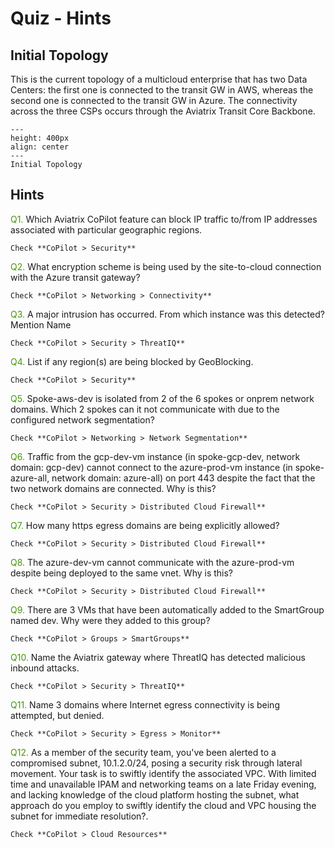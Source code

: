 # Quiz - Hints

## Initial Topology

This is the current topology of a multicloud enterprise that has two Data Centers: the first one is connected to the transit GW in AWS, whereas the second one is connected to the transit GW in Azure. The connectivity across the three CSPs occurs through the Aviatrix Transit Core Backbone.

```{figure} images/security-topology.png
---
height: 400px
align: center
---
Initial Topology
```

## Hints

<span style='color:#479608'>Q1.</span> Which Aviatrix CoPilot feature can block IP traffic to/from IP addresses associated with particular geographic regions.

```{hint}
Check **CoPilot > Security**
```

<span style='color:#479608'>Q2.</span> What encryption scheme is being used by the site-to-cloud connection with the Azure transit gateway?

```{hint}
Check **CoPilot > Networking > Connectivity**
```

<span style='color:#479608'>Q3.</span> A major intrusion has occurred. From which instance was this detected? Mention Name

```{hint}
Check **CoPilot > Security > ThreatIQ**
```

<span style='color:#479608'>Q4.</span> List if any region(s) are being blocked by GeoBlocking.

```{hint}
Check **CoPilot > Security**
```

<span style='color:#479608'>Q5.</span> Spoke-aws-dev is isolated from 2 of the 6 spokes or onprem network domains. 
Which 2 spokes can it not communicate with due to the configured network segmentation?

```{hint}
Check **CoPilot > Networking > Network Segmentation**
```

<span style='color:#479608'>Q6.</span> Traffic from the gcp-dev-vm instance (in spoke-gcp-dev, network domain: gcp-dev) cannot connect to the azure-prod-vm instance (in spoke-azure-all, 
network domain: azure-all) on port 443 despite the fact that the two network domains are connected. Why is this?

```{hint}
Check **CoPilot > Security > Distributed Cloud Firewall**
```

<span style='color:#479608'>Q7.</span> How many https egress domains are being explicitly allowed?

```{hint}
Check **CoPilot > Security > Distributed Cloud Firewall**
```

<span style='color:#479608'>Q8.</span> The azure-dev-vm cannot communicate with the azure-prod-vm despite being deployed to the same vnet. Why is this?

```{hint}
Check **CoPilot > Security > Distributed Cloud Firewall**
```

<span style='color:#479608'>Q9.</span> There are 3 VMs that have been automatically added to the SmartGroup named dev. Why were they added to this group?

```{hint}
Check **CoPilot > Groups > SmartGroups**
```

<span style='color:#479608'>Q10.</span> Name the Aviatrix gateway where ThreatIQ has detected malicious inbound attacks.

```{hint}
Check **CoPilot > Security > ThreatIQ**
```

<span style='color:#479608'>Q11.</span> Name 3 domains where Internet egress connectivity is being attempted, but denied.

```{hint}
Check **CoPilot > Security > Egress > Monitor**
```
<span style='color:#479608'>Q12.</span> As a member of the security team, you've been alerted to a compromised subnet, 10.1.2.0/24, posing a security risk through lateral movement. Your task is to swiftly identify the associated VPC. With limited time and unavailable IPAM and networking teams on a late Friday evening, and lacking knowledge of the cloud platform hosting the subnet, what approach do you employ to swiftly identify the cloud and VPC housing the subnet for immediate resolution?.

```{hint}
Check **CoPilot > Cloud Resources**
```
